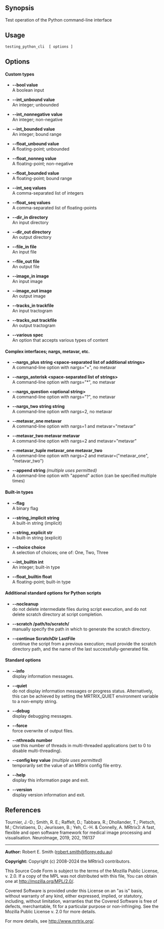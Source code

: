 ## Synopsis

Test operation of the Python command-line interface

## Usage

    testing_python_cli  [ options ]

## Options

#### Custom types

+ **--bool value**<br>A boolean input

+ **--int_unbound value**<br>An integer; unbounded

+ **--int_nonnegative value**<br>An integer; non-negative

+ **--int_bounded value**<br>An integer; bound range

+ **--float_unbound value**<br>A floating-point; unbounded

+ **--float_nonneg value**<br>A floating-point; non-negative

+ **--float_bounded value**<br>A floating-point; bound range

+ **--int_seq values**<br>A comma-separated list of integers

+ **--float_seq values**<br>A comma-separated list of floating-points

+ **--dir_in directory**<br>An input directory

+ **--dir_out directory**<br>An output directory

+ **--file_in file**<br>An input file

+ **--file_out file**<br>An output file

+ **--image_in image**<br>An input image

+ **--image_out image**<br>An output image

+ **--tracks_in trackfile**<br>An input tractogram

+ **--tracks_out trackfile**<br>An output tractogram

+ **--various spec**<br>An option that accepts various types of content

#### Complex interfaces; nargs, metavar, etc.

+ **--nargs_plus string \<space-separated list of additional strings\>**<br>A command-line option with nargs="+", no metavar

+ **--nargs_asterisk \<space-separated list of strings\>**<br>A command-line option with nargs="*", no metavar

+ **--nargs_question \<optional string\>**<br>A command-line option with nargs="?", no metavar

+ **--nargs_two string string**<br>A command-line option with nargs=2, no metavar

+ **--metavar_one metavar**<br>A command-line option with nargs=1 and metavar="metavar"

+ **--metavar_two metavar metavar**<br>A command-line option with nargs=2 and metavar="metavar"

+ **--metavar_tuple metavar_one metavar_two**<br>A command-line option with nargs=2 and metavar=("metavar_one", "metavar_two")

+ **--append string**  *(multiple uses permitted)*<br>A command-line option with "append" action (can be specified multiple times)

#### Built-in types

+ **--flag**<br>A binary flag

+ **--string_implicit string**<br>A built-in string (implicit)

+ **--string_explicit str**<br>A built-in string (explicit)

+ **--choice choice**<br>A selection of choices; one of: One, Two, Three

+ **--int_builtin int**<br>An integer; built-in type

+ **--float_builtin float**<br>A floating-point; built-in type

#### Additional standard options for Python scripts

+ **--nocleanup**<br>do not delete intermediate files during script execution, and do not delete scratch directory at script completion.

+ **--scratch /path/to/scratch/**<br>manually specify the path in which to generate the scratch directory.

+ **--continue ScratchDir LastFile**<br>continue the script from a previous execution; must provide the scratch directory path, and the name of the last successfully-generated file.

#### Standard options

+ **--info**<br>display information messages.

+ **--quiet**<br>do not display information messages or progress status. Alternatively, this can be achieved by setting the MRTRIX_QUIET environment variable to a non-empty string.

+ **--debug**<br>display debugging messages.

+ **--force**<br>force overwrite of output files.

+ **--nthreads number**<br>use this number of threads in multi-threaded applications (set to 0 to disable multi-threading).

+ **--config key value**  *(multiple uses permitted)*<br>temporarily set the value of an MRtrix config file entry.

+ **--help**<br>display this information page and exit.

+ **--version**<br>display version information and exit.

## References

Tournier, J.-D.; Smith, R. E.; Raffelt, D.; Tabbara, R.; Dhollander, T.; Pietsch, M.; Christiaens, D.; Jeurissen, B.; Yeh, C.-H. & Connelly, A. MRtrix3: A fast, flexible and open software framework for medical image processing and visualisation. NeuroImage, 2019, 202, 116137

---

**Author:** Robert E. Smith (robert.smith@florey.edu.au)

**Copyright:** Copyright (c) 2008-2024 the MRtrix3 contributors.

This Source Code Form is subject to the terms of the Mozilla Public
License, v. 2.0. If a copy of the MPL was not distributed with this
file, You can obtain one at http://mozilla.org/MPL/2.0/.

Covered Software is provided under this License on an "as is"
basis, without warranty of any kind, either expressed, implied, or
statutory, including, without limitation, warranties that the
Covered Software is free of defects, merchantable, fit for a
particular purpose or non-infringing.
See the Mozilla Public License v. 2.0 for more details.

For more details, see http://www.mrtrix.org/.

